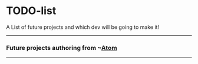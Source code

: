 # TODO-list
A List of future projects and which dev will be going to make it!

<hr>

### Future projects authoring from ~[Atom](https://github.com/Atomization)

<hr>
